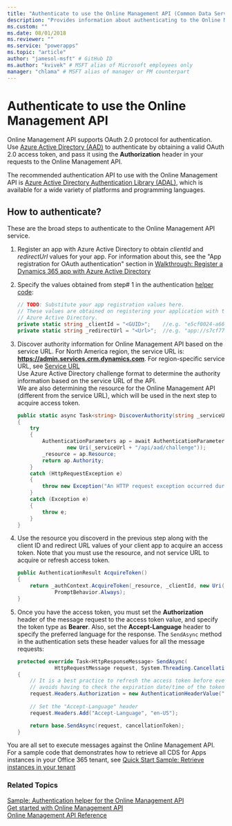```yaml
---
title: "Authenticate to use the Online Management API (Common Data Service for Apps) | Microsoft Docs" # Intent and product brand in a unique string of 43-59 chars including spaces
description: "Provides information about authenticating to the Online Management API to perform instance-related operations." # 115-145 characters including spaces. This abstract displays in the search result.
ms.custom: ""
ms.date: 08/01/2018
ms.reviewer: ""
ms.service: "powerapps"
ms.topic: "article"
author: "jamesol-msft" # GitHub ID
ms.author: "kvivek" # MSFT alias of Microsoft employees only
manager: "chlama" # MSFT alias of manager or PM counterpart
---
```

# Authenticate to use the Online Management API

<!-- https://docs.microsoft.com/en-us/dynamics365/customer-engagement/developer/online-management-api/authentication -->

Online Management API supports OAuth 2.0 protocol for authentication. Use [Azure Active Directory (AAD)](https://docs.microsoft.com/en-us/azure/active-directory/active-directory-whatis) to authenticate by obtaining a valid OAuth 2.0 access token, and pass it using the **Authorization** header in your requests to the Online Management API.

The recommended authentication API to use with the Online Management API is [Azure Active Directory Authentication Library (ADAL)](https://docs.microsoft.com/en-us/azure/active-directory/develop/active-directory-authentication-libraries), which is available for a wide variety of platforms and programming languages. 

## How to authenticate?

These are the broad steps to authenticate to the Online Management API service. 

1. Register an app with Azure Active Directory to obtain *clientId* and *redirectUrl* values for your app. For information about this, see the "App registration for OAuth authentication" section in [Walkthrough: Register a Dynamics 365 app with Azure Active Directory](https://msdn.microsoft.com/library/mt622431.aspx)

1. Specify the values obtained from step# 1 in the authentication [helper code](sample-authentication-helper.md):

    ```csharp
    // TODO: Substitute your app registration values here.
    // These values are obtained on registering your application with the 
    // Azure Active Directory.
    private static string _clientId = "<GUID>";    //e.g. "e5cf0024-a66a-4f16-85ce-99ba97a24bb2"
    private static string _redirectUrl = "<Url>";  //e.g. "app://s7cf7712-b773-4f16-92b3-34cs97a25cc7"
    ```

1. Discover authority information for Online Management API based on the service URL. For North America region, the service URL is: **https://admin.services.crm.dynamics.com**. For region-specific service URL, see [Service URL](get-started-online-management-api.md#service-url)<br /> Use Azure Active Directory challenge format to determine the authority information based on the service URL of the API.<br />We are also determining the resource for the Online Management API (different from the service URL), which will be used in the next step to acquire access token.

    ```csharp
    public static async Task<string> DiscoverAuthority(string _serviceUrl)
    {
        try
        {
            AuthenticationParameters ap = await AuthenticationParameters.CreateFromResourceUrlAsync(
                    new Uri(_serviceUrl + "/api/aad/challenge"));
            _resource = ap.Resource;
            return ap.Authority;
        }
        catch (HttpRequestException e)
        {
            throw new Exception("An HTTP request exception occurred during authority discovery.", e);
        }
        catch (Exception e)
        {
            throw e;
        }
    }
    ```
1. Use the resource you discoverd in the previous step along with the client ID and redirect URL values of your client app to acquire an access token. Note that you must use the resource, and not service URL to acquire or refresh access token.

    ```csharp
    public AuthenticationResult AcquireToken()
    {
        return _authContext.AcquireToken(_resource, _clientId, new Uri(_redirectUrl),
                PromptBehavior.Always);
    }        
    ```

1. Once you have the access token, you must set the **Authorization** header of the message request to the access token value, and specify the token type as **Bearer**. Also, set the **Accept-Language** header to specify the preferred language for the response. The `SendAsync` method in the authentication sets these header values for all the message requests:

    ```csharp
    protected override Task<HttpResponseMessage> SendAsync(
                HttpRequestMessage request, System.Threading.CancellationToken cancellationToken)
    {
        // It is a best practice to refresh the access token before every message request is sent. Doing so
        // avoids having to check the expiration date/time of the token. This operation is quick.
        request.Headers.Authorization = new AuthenticationHeaderValue("Bearer", _auth.AcquireToken().AccessToken);
        
        // Set the "Accept-Language" header
        request.Headers.Add("Accept-Language", "en-US");

        return base.SendAsync(request, cancellationToken);
    }
    ```

You are all set to execute messages against the Online Management API. For a sample code that demonstrates how to retrieve all CDS for Apps instances in your Office 365 tenant, see [Quick Start Sample: Retrieve instances in your tenant](sample-quick-start.md)


### Related Topics  

[Sample: Authentication helper for the Online Management API](sample-authentication-helper.md)<br />
[Get started with Online Management API](get-started-online-management-api.md)<br />
[Online Management API Reference](/rest/api/admin.services.crm.dynamics.com)